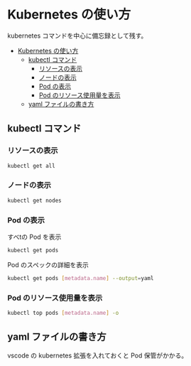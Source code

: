 # Kubernetes の使い方

kubernetes コマンドを中心に備忘録として残す。

- [Kubernetes の使い方](#kubernetes-%e3%81%ae%e4%bd%bf%e3%81%84%e6%96%b9)
  - [kubectl コマンド](#kubectl-%e3%82%b3%e3%83%9e%e3%83%b3%e3%83%89)
    - [リソースの表示](#%e3%83%aa%e3%82%bd%e3%83%bc%e3%82%b9%e3%81%ae%e8%a1%a8%e7%a4%ba)
    - [ノードの表示](#%e3%83%8e%e3%83%bc%e3%83%89%e3%81%ae%e8%a1%a8%e7%a4%ba)
    - [Pod の表示](#pod-%e3%81%ae%e8%a1%a8%e7%a4%ba)
    - [Pod のリソース使用量を表示](#pod-%e3%81%ae%e3%83%aa%e3%82%bd%e3%83%bc%e3%82%b9%e4%bd%bf%e7%94%a8%e9%87%8f%e3%82%92%e8%a1%a8%e7%a4%ba)
  - [yaml ファイルの書き方](#yaml-%e3%83%95%e3%82%a1%e3%82%a4%e3%83%ab%e3%81%ae%e6%9b%b8%e3%81%8d%e6%96%b9)

## kubectl コマンド

### リソースの表示

```bash
kubectl get all
```

### ノードの表示

```bash
kubectl get nodes
```

### Pod の表示

すべtの Pod を表示

```bash
kubectl get pods
```

Pod のスペックの詳細を表示

```bash
kubectl get pods [metadata.name] --output=yaml
```

### Pod のリソース使用量を表示

``` bash
kubectl top pods [metadata.name] -o
```

## yaml ファイルの書き方

vscode の kubernetes 拡張を入れておくと Pod 保管がかかる。